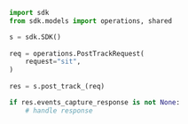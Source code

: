 <!-- Start SDK Example Usage -->
```python
import sdk
from sdk.models import operations, shared

s = sdk.SDK()
    
req = operations.PostTrackRequest(
    request="sit",
)
    
res = s.post_track_(req)

if res.events_capture_response is not None:
    # handle response
```
<!-- End SDK Example Usage -->